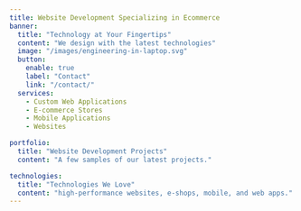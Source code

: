 ```yaml
---
title: Website Development Specializing in Ecommerce
banner:
  title: "Technology at Your Fingertips"
  content: "We design with the latest technologies"
  image: "/images/engineering-in-laptop.svg"
  button:
    enable: true
    label: "Contact"
    link: "/contact/"
  services:
    - Custom Web Applications
    - E-commerce Stores
    - Mobile Applications
    - Websites

portfolio:
  title: "Website Development Projects"
  content: "A few samples of our latest projects."

technologies:
  title: "Technologies We Love"
  content: "high-performance websites, e-shops, mobile, and web apps."
---
```

